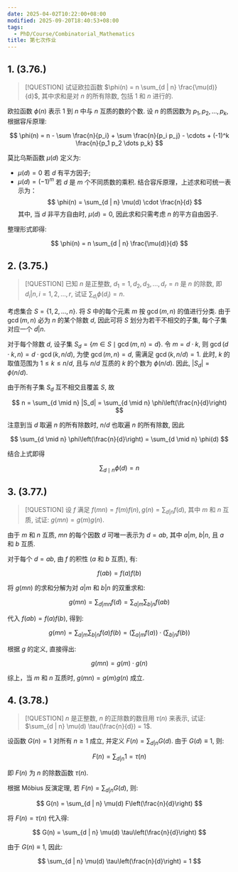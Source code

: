 ```yaml
---
date: 2025-04-02T10:22:00+08:00
modified: 2025-09-20T18:40:53+08:00
tags:
  - PhD/Course/Combinatorial_Mathematics
title: 第七次作业
---
```


## 1. (3.76.)

> [!QUESTION]
> 试证欧拉函数 $\phi(n) = n \sum_{d | n} \frac{\mu(d)}{d}$, 其中求和是对 $n$ 的所有除数, 包括 $1$ 和 $n$ 进行的.

欧拉函数 $\phi(n)$ 表示 $1$ 到 $n$ 中与 $n$ 互质的数的个数. 设 $n$ 的质因数为 $p_1, p_2, \dots, p_k$, 根据容斥原理:

$$
\phi(n) = n - \sum \frac{n}{p_i} + \sum \frac{n}{p_i p_j} - \cdots + (-1)^k \frac{n}{p_1 p_2 \dots p_k}
$$

莫比乌斯函数 $\mu(d)$ 定义为:

- $\mu(d) = 0$ 若 $d$ 有平方因子;
- $\mu(d) = (-1)^m$ 若 $d$ 是 $m$ 个不同质数的乘积.
  结合容斥原理，上述求和可统一表示为：
  $$
  \phi(n) = \sum_{d | n} \mu(d) \cdot \frac{n}{d}
  $$
  其中, 当 $d$ 非平方自由时, $\mu(d) = 0$, 因此求和只需考虑 $n$ 的平方自由因子.

整理形式即得:

$$
\phi(n) = n \sum_{d | n} \frac{\mu(d)}{d}
$$

## 2. (3.75.)

> [!QUESTION]
> 已知 $n$ 是正整数, $d_1 = 1, d_2, d_3, \dots, d_r = n$ 是 $n$ 的除数, 即 $d_i | n, i = 1, 2, \dots, r$, 试证 $\sum_{d_i} \phi(d_i) = n$.

考虑集合 $S = \{1, 2, \dots, n\}$. 将 $S$ 中的每个元素 $m$ 按 $\gcd(m, n)$ 的值进行分类. 由于 $\gcd(m, n)$ 必为 $n$ 的某个除数 $d$, 因此可将 $S$ 划分为若干不相交的子集, 每个子集对应一个 $d | n$.

对于每个除数 $d$, 设子集 $S_d = \{ m \in S \mid \gcd(m, n) = d \}$. 令 $m = d \cdot k$, 则 $\gcd(d \cdot k, n) = d \cdot \gcd(k, n/d)$, 为使 $\gcd(m, n) = d$, 需满足 $\gcd(k, n / d) = 1$. 此时, $k$ 的取值范围为 $1 \leqslant k \leqslant n / d$, 且与 $n / d$ 互质的 $k$ 的个数为 $\phi(n / d)$. 因此, $|S_d| = \phi(n / d)$.

由于所有子集 $S_d$ 互不相交且覆盖 $S$, 故

$$
n = \sum_{d \mid n} |S_d| = \sum_{d \mid n} \phi\left(\frac{n}{d}\right)
$$

注意到当 $d$ 取遍 $n$ 的所有除数时, $n/d$ 也取遍 $n$ 的所有除数, 因此

$$
\sum_{d \mid n} \phi\left(\frac{n}{d}\right) = \sum_{d \mid n} \phi(d)
$$

结合上式即得

$$
\sum_{d \mid n} \phi(d) = n
$$

## 3. (3.77.)

> [!QUESTION]
> 设 $f$ 满足 $f(m n) = f(m) f(n), g(n) = \sum_{d | n} f(d)$, 其中 $m$ 和 $n$ 互质, 试证: $g(m n) = g(m) g(n)$.

由于 $m$ 和 $n$ 互质, $m n$ 的每个因数 $d$ 可唯一表示为 $d = a b$, 其中 $a | m$, $b | n$, 且 $a$ 和 $b$ 互质.

对于每个 $d = a b$, 由 $f$ 的积性 ($a$ 和 $b$ 互质), 有:

$$
f(a b) = f(a) f(b)
$$

将 $g(m n)$ 的求和分解为对 $a | m$ 和 $b | n$ 的双重求和:

$$
g(m n) = \sum_{d | m n} f(d) = \sum_{a | m} \sum_{b | n} f(a b)
$$

代入 $f(a b) = f(a) f(b)$, 得到:

$$
g(m n) = \sum_{a | m} \sum_{b | n} f(a) f(b) = \left( \sum_{a | m} f(a) \right) \cdot \left( \sum_{b | n} f(b) \right)
$$

根据 $g$ 的定义, 直接得出:

$$
g(m n) = g(m) \cdot g(n)
$$

综上，当 $m$ 和 $n$ 互质时, $g(m n) = g(m) g(n)$ 成立.

## 4. (3.78.)

> [!QUESTION]
> $n$ 是正整数, $n$ 的正除数的数目用 $\tau(n)$ 来表示, 试证: $\sum_{d | n} \mu(d) \tau(\frac{n}{d}) = 1$.

设函数 $G(n) = 1$ 对所有 $n \geqslant 1$ 成立, 并定义 $F(n) = \sum_{d | n} G(d)$. 由于 $G(d) \equiv 1$, 则:

$$
F(n) = \sum_{d | n} 1 = \tau(n)
$$

即 $F(n)$ 为 $n$ 的除数函数 $\tau(n)$.

根据 Möbius 反演定理, 若 $F(n) = \sum_{d | n} G(d)$, 则:

$$
G(n) = \sum_{d | n} \mu(d) F\left(\frac{n}{d}\right)
$$

将 $F(n) = \tau(n)$ 代入得:

$$
G(n) = \sum_{d | n} \mu(d) \tau\left(\frac{n}{d}\right)
$$

由于 $G(n) \equiv 1$, 因此:

$$
\sum_{d | n} \mu(d) \tau\left(\frac{n}{d}\right) = 1
$$

